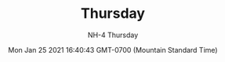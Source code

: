 ---
category: "wall_covering"
date: "Mon Jan 25 2021 16:40:43 GMT-0700 (Mountain Standard Time)"
description: "null"
designer: "Niki Hare"
href: "https://www.areaenvironments.com/niki-hare"
image_primary: "./img/Thursday+art.jpg"
image_secondary: "./img/Calhoun+Flats+2.jpg"
image_thumb: "./img/Niki+Hare.png"
manufacturer: "Area Environments"
slug: "/manufacturers/area_environments/wall_covering/thursday"
subtitle: "NH-4  Thursday"
tags:
  - "area_environments"
  - "wall_covering"
title: "Thursday"
---